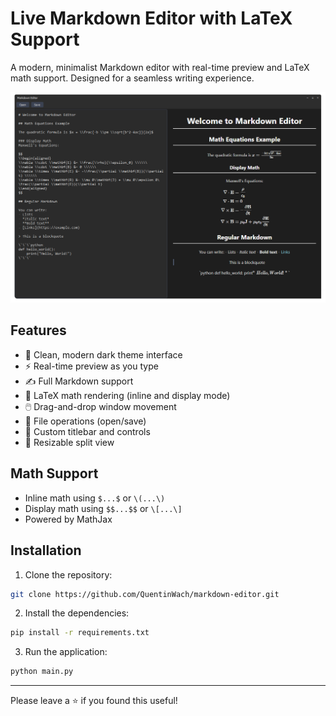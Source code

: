 # Live Markdown Editor with LaTeX Support

A modern, minimalist Markdown editor with real-time preview and LaTeX math support. Designed for a seamless writing experience.

![Screenshot of the editor](docs/header.png)

## Features
- 🎨 Clean, modern dark theme interface
- ⚡ Real-time preview as you type
- ✍️ Full Markdown support
- 📐 LaTeX math rendering (inline and display mode)
- 🖱️ Drag-and-drop window movement
- 💾 File operations (open/save)
- 🎯 Custom titlebar and controls
- 📏 Resizable split view

## Math Support
- Inline math using `$...$` or `\(...\)`
- Display math using `$$...$$` or `\[...\]`
- Powered by MathJax

## Installation
1. Clone the repository:

```bash
git clone https://github.com/QuentinWach/markdown-editor.git
```

2. Install the dependencies:
```bash
pip install -r requirements.txt
```

3. Run the application:
```bash
python main.py
```

---
Please leave a ⭐ if you found this useful!